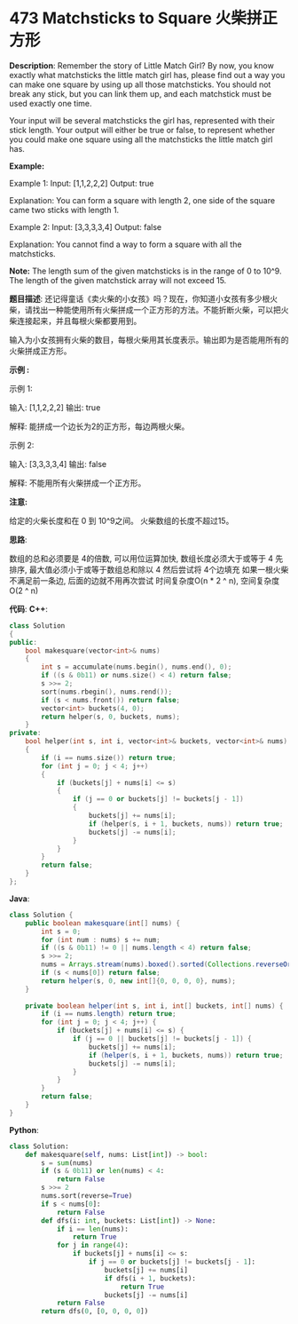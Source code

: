 # 473 Matchsticks to Square 火柴拼正方形

__Description__:
Remember the story of Little Match Girl? By now, you know exactly what matchsticks the little match girl has, please find out a way you can make one square by using up all those matchsticks. You should not break any stick, but you can link them up, and each matchstick must be used exactly one time.

Your input will be several matchsticks the girl has, represented with their stick length. Your output will either be true or false, to represent whether you could make one square using all the matchsticks the little match girl has.

__Example:__

Example 1:
Input: [1,1,2,2,2]
Output: true

Explanation: You can form a square with length 2, one side of the square came two sticks with length 1.

Example 2:
Input: [3,3,3,3,4]
Output: false

Explanation: You cannot find a way to form a square with all the matchsticks.

__Note:__
The length sum of the given matchsticks is in the range of 0 to 10^9.
The length of the given matchstick array will not exceed 15.

__题目描述__:
还记得童话《卖火柴的小女孩》吗？现在，你知道小女孩有多少根火柴，请找出一种能使用所有火柴拼成一个正方形的方法。不能折断火柴，可以把火柴连接起来，并且每根火柴都要用到。

输入为小女孩拥有火柴的数目，每根火柴用其长度表示。输出即为是否能用所有的火柴拼成正方形。

__示例 :__

示例 1:

输入: [1,1,2,2,2]
输出: true

解释: 能拼成一个边长为2的正方形，每边两根火柴。

示例 2:

输入: [3,3,3,3,4]
输出: false

解释: 不能用所有火柴拼成一个正方形。

__注意:__

给定的火柴长度和在 0 到 10^9之间。
火柴数组的长度不超过15。

__思路__:

数组的总和必须要是 4的倍数, 可以用位运算加快, 数组长度必须大于或等于 4
先排序, 最大值必须小于或等于数组总和除以 4
然后尝试将 4个边填充
如果一根火柴不满足前一条边, 后面的边就不用再次尝试
时间复杂度O(n * 2 ^ n), 空间复杂度O(2 ^ n)

__代码__:
__C++__:

```C++
class Solution 
{
public:
    bool makesquare(vector<int>& nums) 
    {
        int s = accumulate(nums.begin(), nums.end(), 0);
        if ((s & 0b11) or nums.size() < 4) return false;
        s >>= 2;
        sort(nums.rbegin(), nums.rend());
        if (s < nums.front()) return false;
        vector<int> buckets(4, 0);
        return helper(s, 0, buckets, nums);
    }
private:
    bool helper(int s, int i, vector<int>& buckets, vector<int>& nums) 
    {
        if (i == nums.size()) return true;
        for (int j = 0; j < 4; j++) 
        {
            if (buckets[j] + nums[i] <= s) 
            {
                if (j == 0 or buckets[j] != buckets[j - 1]) 
                {
                    buckets[j] += nums[i];
                    if (helper(s, i + 1, buckets, nums)) return true;
                    buckets[j] -= nums[i];
                }
            }
        }
        return false;
    }
};
```

__Java__:

```Java
class Solution {
    public boolean makesquare(int[] nums) {
        int s = 0;
        for (int num : nums) s += num;
        if ((s & 0b11) != 0 || nums.length < 4) return false;
        s >>= 2;
        nums = Arrays.stream(nums).boxed().sorted(Collections.reverseOrder()).mapToInt(Integer::intValue).toArray();
        if (s < nums[0]) return false;
        return helper(s, 0, new int[]{0, 0, 0, 0}, nums);
    }
    
    private boolean helper(int s, int i, int[] buckets, int[] nums) {
        if (i == nums.length) return true;
        for (int j = 0; j < 4; j++) {
            if (buckets[j] + nums[i] <= s) {
                if (j == 0 || buckets[j] != buckets[j - 1]) {
                    buckets[j] += nums[i];
                    if (helper(s, i + 1, buckets, nums)) return true;
                    buckets[j] -= nums[i];
                }
            }
        }
        return false;
    }
}
```

__Python__:

```Python
class Solution:
    def makesquare(self, nums: List[int]) -> bool:
        s = sum(nums)
        if (s & 0b11) or len(nums) < 4:
            return False
        s >>= 2
        nums.sort(reverse=True)
        if s < nums[0]:
            return False
        def dfs(i: int, buckets: List[int]) -> None:
            if i == len(nums):
                return True
            for j in range(4):
                if buckets[j] + nums[i] <= s:
                    if j == 0 or buckets[j] != buckets[j - 1]:
                        buckets[j] += nums[i]
                        if dfs(i + 1, buckets):
                            return True
                        buckets[j] -= nums[i]
            return False
        return dfs(0, [0, 0, 0, 0])
```

